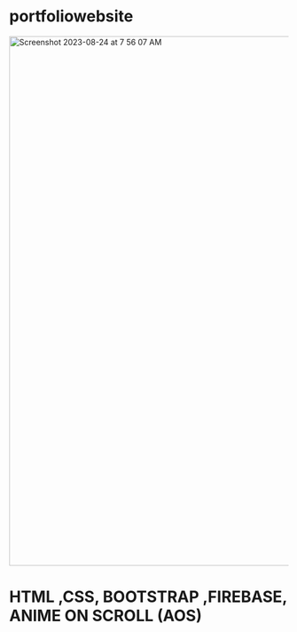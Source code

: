 # portfoliowebsite

<img width="953" alt="Screenshot 2023-08-24 at 7 56 07 AM" src="https://github.com/Adityalad-25/portfoliowebsite/assets/97255480/224cc447-b0f7-40fa-9c4b-67cb32361687">

# HTML ,CSS, BOOTSTRAP ,FIREBASE, ANIME ON SCROLL (AOS)

